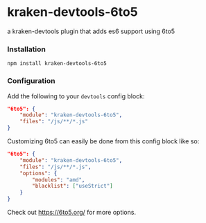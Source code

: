 kraken-devtools-6to5
====================

a kraken-devtools plugin that adds es6 support using 6to5

### Installation

`npm install kraken-devtools-6to5`

### Configuration

Add the following to your `devtools` config block:

```json
"6to5": {
    "module": "kraken-devtools-6to5",
    "files": "/js/**/*.js"
}
```

Customizing 6to5 can easily be done from this config block like so:


```json
"6to5": {
    "module": "kraken-devtools-6to5",
    "files": "/js/**/*.js",
    "options": {
    	"modules": "amd",
		"blacklist": ["useStrict"]
    }
}
```

Check out https://6to5.org/ for more options.